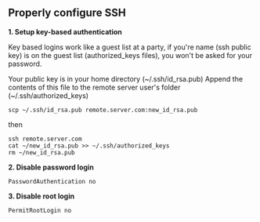 ## Properly configure SSH

**1. Setup key-based authentication**

Key based logins work like a guest list at a party, if you're name (ssh public key) is on the guest list (authorized_keys files), you won't be asked for your password.

Your public key is in your home directory (~/.ssh/id_rsa.pub)
Append the contents of this file to the remote server user's folder (~/.ssh/authorized_keys)

```
scp ~/.ssh/id_rsa.pub remote.server.com:new_id_rsa.pub
```

then

```
ssh remote.server.com
cat ~/new_id_rsa.pub >> ~/.ssh/authorized_keys
rm ~/new_id_rsa.pub
```

**2. Disable password login**

```PasswordAuthentication no```

**3. Disable root login**

```PermitRootLogin no```